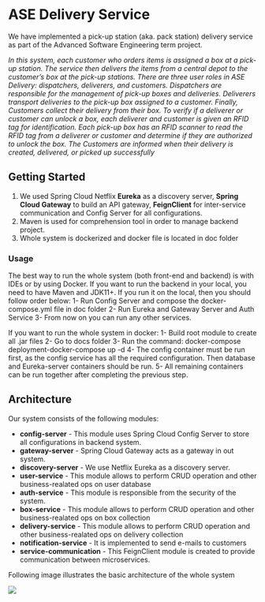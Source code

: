 # ASE Delivery Service

We have implemented a pick-up station (aka. pack station) delivery service as part of the Advanced Software Engineering term project.

_In this system, each customer who orders items is assigned a box at a pick-up station. The service then
delivers the items from a central depot to the customer’s box at the pick-up stations.
There are three user roles in ASE Delivery: dispatchers, deliverers, and customers. Dispatchers are responsible for the management of pick-up boxes and deliveries. Deliverers transport deliveries to the pick-up
box assigned to a customer. Finally, Customers collect their delivery from their box. To verify if a deliverer
or customer can unlock a box, each deliverer and customer is given an RFID tag for identification. Each
pick-up box has an RFID scanner to read the RFID tag from a deliverer or customer and determine if they
are authorized to unlock the box. The Customers are informed when their delivery is created, delivered, or
picked up successfully_


## Getting Started 
1. We used Spring Cloud Netflix **Eureka** as a discovery server, **Spring Cloud Gateway** to build an API gateway, **FeignClient** for inter-service communication and Config Server for all configurations.
2. Maven is used for comprehension tool in order to manage backend project.
3. Whole system is dockerized and docker file is located in doc folder


### Usage
The best way to run the whole system (both front-end and backend) is with IDEs or by using Docker.
If you want to run the backend in your local, you need to have Maven and JDK11+.  If you run it on the local, then you should follow order below:
1- Run Config Server and compose the docker-compose.yml file in doc folder
2- Run Eureka and Gateway Server and Auth Service
3- From now on you can run any other services.

If you want to run the whole system in docker:
1- Build root module to create all .jar files
2- Go to docs folder
3- Run the command: docker-compose deployment-docker-compose up -d
4- The config container must be run first, as the config service has all the required configuration. Then database and Eureka-server containers should be run.
5- All remaining containers can be run together after completing the previous step.

## Architecture

Our system consists of the following modules:
- **config-server** - This module uses Spring Cloud Config Server to store all configurations in backend system.
- **gateway-server** - Spring Cloud Gateway acts as a gateway in out system.
- **discovery-server** - We use Netflix Eureka as a  discovery server.
- **user-service** - This module allows to perform CRUD operation and other business-realated ops on user database
- **auth-service** - This module is responsible from the security of the system.
- **box-service**  - This module allows to perform CRUD operation and other business-realated ops on box collection
- **delivery-service** - This module allows to perform CRUD operation and other business-realated ops on delivery collection
- **notification-service** - It is implemented to send e-mails to customers
- **service-communication** - This FeignClient module is created to provide communication between microservices. 

 Following image illustrates the basic architecture of the whole system

<img src="https://postimg.cc/wyXX13KC"><br/>
